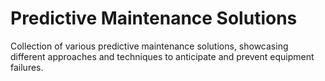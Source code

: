 # Predictive Maintenance Solutions

Collection of various predictive maintenance solutions, showcasing different approaches and techniques to anticipate and prevent equipment failures.

